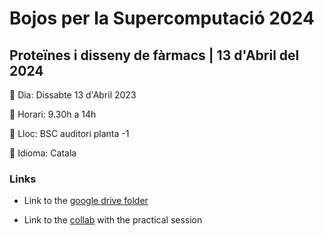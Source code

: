 # Bojos per la Supercomputació 2024
## Proteïnes i disseny de fàrmacs | 13 d'Abril del 2024

📌 Dia: Dissabte 13 d'Abril 2023

📌 Horari: 9.30h a 14h

📌 Lloc: BSC auditori planta -1

📌 Idioma: Catala

### Links
* Link to the [google drive folder](https://drive.google.com/drive/folders/1JTnejrLD9h-pYbHjsg55lG_ri0cIgNST?usp=drive_link)

* Link to the [collab](https://colab.research.google.com/drive/1tdGtmKn16L-Duwb2JSLd-cxJfRoliX9f?pli=1#scrollTo=Sa8zkn4NlfOs) with the practical session
